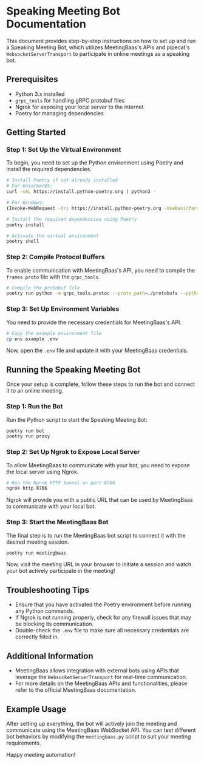 # Speaking Meeting Bot Documentation

This document provides step-by-step instructions on how to set up and run a Speaking Meeting Bot, which utilizes MeetingBaas's APIs and pipecat's `WebsocketServerTransport` to participate in online meetings as a speaking bot.

## Prerequisites

- Python 3.x installed
- `grpc_tools` for handling gRPC protobuf files
- Ngrok for exposing your local server to the internet
- Poetry for managing dependencies

## Getting Started

### Step 1: Set Up the Virtual Environment
To begin, you need to set up the Python environment using Poetry and install the required dependencies.

```bash
# Install Poetry if not already installed
# For Unix/macOS:
curl -sSL https://install.python-poetry.org | python3 -

# For Windows:
(Invoke-WebRequest -Uri https://install.python-poetry.org -UseBasicParsing).Content | py -

# Install the required dependencies using Poetry
poetry install

# Activate the virtual environment
poetry shell
```

### Step 2: Compile Protocol Buffers
To enable communication with MeetingBaas's API, you need to compile the `frames.proto` file with the `grpc_tools`.

```bash
# Compile the protobuf file
poetry run python -m grpc_tools.protoc --proto_path=./protobufs --python_out=./protobufs frames.proto 
```

### Step 3: Set Up Environment Variables
You need to provide the necessary credentials for MeetingBaas's API.

```bash
# Copy the example environment file
cp env.example .env
```
Now, open the `.env` file and update it with your MeetingBaas credentials.

## Running the Speaking Meeting Bot

Once your setup is complete, follow these steps to run the bot and connect it to an online meeting.

### Step 1: Run the Bot
Run the Python script to start the Speaking Meeting Bot:

```bash
poetry run bot
poetry run proxy
```

### Step 2: Set Up Ngrok to Expose Local Server
To allow MeetingBaas to communicate with your bot, you need to expose the local server using Ngrok.

```bash
# Run the Ngrok HTTP tunnel on port 8766
ngrok http 8766
```

Ngrok will provide you with a public URL that can be used by MeetingBaas to communicate with your local bot.

### Step 3: Start the MeetingBaas Bot
The final step is to run the MeetingBaas bot script to connect it with the desired meeting session.

```bash
poetry run meetingbaas
```

Now, visit the meeting URL in your browser to initiate a session and watch your bot actively participate in the meeting!

## Troubleshooting Tips
- Ensure that you have activated the Poetry environment before running any Python commands.
- If Ngrok is not running properly, check for any firewall issues that may be blocking its communication.
- Double-check the `.env` file to make sure all necessary credentials are correctly filled in.

## Additional Information
- MeetingBaas allows integration with external bots using APIs that leverage the `WebsocketServerTransport` for real-time communication.
- For more details on the MeetingBaas APIs and functionalities, please refer to the official MeetingBaas documentation.

## Example Usage
After setting up everything, the bot will actively join the meeting and communicate using the MeetingBaas WebSocket API. You can test different bot behaviors by modifying the `meetingbaas.py` script to suit your meeting requirements.

Happy meeting automation!

